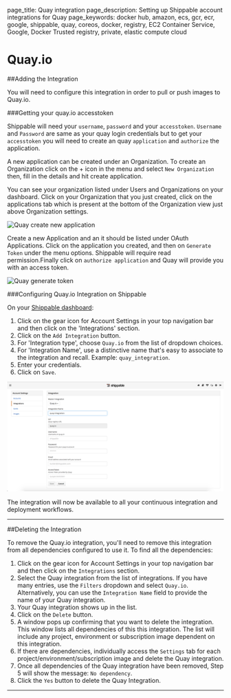 page_title: Quay integration
page_description: Setting up Shippable account integrations for Quay
page_keywords: docker hub, amazon, ecs, gcr, ecr, google, shippable, quay, coreos, docker, registry, EC2 Container Service, Google, Docker Trusted registry, private, elastic compute cloud


# Quay.io

##Adding the Integration

You will need to configure this integration in order to pull or push images to Quay.io.

###Getting your quay.io accesstoken

Shippable will need your `username`, `password` and your `accesstoken`. `Username` and `Password` are same as your quay login credentials but to get your `accesstoken` you will need to create an quay `application` and `authorize` the application.

A new application can be created under an Organization. To create an Organization click on the + icon in the menu and select `New Organization` then, fill in the details and hit create application.

You can see your organization listed under Users and Organizations on your dashboard. Click on your Organization that you just created, click on the applications tab which is present at the bottom of the Organization view just above Organization settings.

<img src="/continuous_integration/images/quay_new_application.png" alt="Quay create new application" style="width:700px;"/>

Create a new Application and an it should be listed under OAuth Applications. Click on the application you created, and then on `Generate Token` under the menu options. Shippable will require read permission.Finally click on `authorize application` and Quay will provide you with an access token.

<img src="/continuous_integration/images/quay_generate_token.png" alt="Quay generate token" style="width:700px;"/>

###Configuring Quay.io Integration on Shippable

On your [Shippable dashboard](https://shippable.com):

1. Click on the gear icon for Account Settings in your top navigation bar and then click on the 'Integrations' section.
2. Click on the `Add Integration` button.
3. For 'Integration type', choose `Quay.io` from the list of dropdown choices.
4. For 'Integration Name', use a distinctive name that's easy to associate to the integration and recall. Example: `quay_integration`.
5. Enter your credentials.
6. Click on `Save`.

<img src="../images/quay_integration.png" alt="Quay integration" style="width:700px;"/>

The integration will now be available to all your continuous integration and deployment workflows.

---

##Deleting the Integration

To remove the Quay.io integration, you'll need to remove this integration from all dependencies configured to use it. To find all the dependencies:

1. Click on the gear icon for Account Settings in your top navigation bar and then click on the `Integrations` section.
2. Select the Quay integration from the list of integrations. If you have many entries, use the `Filters` dropdown and select `Quay.io`. Alternatively, you can use the `Integration Name` field to provide the name of your Quay integration.
3. Your Quay integration shows up in the list.
4. Click on the `Delete` button.
5. A window pops up confirming that you want to delete the integration. This window lists all dependencies of this this integration. The list will include any project, environment or subscription image dependent on this integration.
6. If there are dependencies, individually access the `Settings` tab for each project/environment/subscription image and delete the Quay integration.
7. Once all dependencies of the Quay integration have been removed, Step 5 will show the message: `No dependency`.
8. Click the `Yes` button to delete the Quay Integration.

--------
